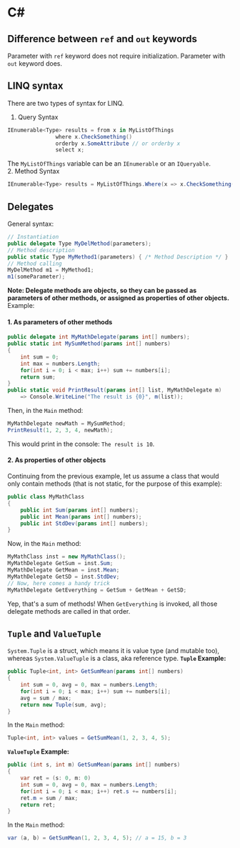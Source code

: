 # C#

## Difference between `ref` and `out` keywords
 Parameter with `ref` keyword does not require initialization. Parameter with `out` keyword does.

## LINQ syntax
 There are two types of syntax for LINQ.
 1. Query Syntax
 ``` csharp
 IEnumerable<Type> results = from x in MyListOfThings
                where x.CheckSomething()
                orderby x.SomeAttribute // or orderby x
                select x;
```
The `MyListOfThings` variable can be an `IEnumerable` or an `IQueryable`.<br>
2. Method Syntax
``` csharp
IEnumerable<Type> results = MyListOfThings.Where(x => x.CheckSomething()).Orderby(x => x.SomeAttribute); // or Orderby(x => x)
```
## Delegates
General syntax:
``` csharp
// Instantiation
public delegate Type MyDelMethod(parameters);
// Method description
public static Type MyMethod1(parameters) { /* Method Description */ }
// Method calling
MyDelMethod m1 = MyMethod1;
m1(someParameter);
```
**Note: Delegate methods are objects, so they can be passed as parameters of other methods, or assigned as properties of other objects.**
Example:
#### 1. As parameters of other methods
``` csharp
public delegate int MyMathDelegate(params int[] numbers);
public static int MySumMethod(params int[] numbers)
{
    int sum = 0;
    int max = numbers.Length;
    for(int i = 0; i < max; i++) sum += numbers[i];
    return sum;
}
public static void PrintResult(params int[] list, MyMathDelegate m)
    => Console.WriteLine("The result is {0}", m(list));
```
Then, in the `Main` method:
``` csharp
MyMathDelegate newMath = MySumMethod;
PrintResult(1, 2, 3, 4, newMath);
```
This would print in the console: `The result is 10`.
#### 2. As properties of other objects
Continuing from the previous example, let us assume a class that would only contain methods (that is not static, for the purpose of this example):
``` cs
public class MyMathClass
{
    public int Sum(params int[] numbers);
    public int Mean(params int[] numbers);
    public int StdDev(params int[] numbers);
}
```
Now, in the `Main` method:
```cs
MyMathClass inst = new MyMathClass();
MyMathDelegate GetSum = inst.Sum;
MyMathDelegate GetMean = inst.Mean;
MyMathDelegate GetSD = inst.StdDev;
// Now, here comes a handy trick
MyMathDelegate GetEverything = GetSum + GetMean + GetSD;
```
Yep, that's a sum of methods! When `GetEverything` is invoked, all those delegate methods are called in that order.

## `Tuple` and `ValueTuple`
`System.Tuple` is a struct, which means it is value type (and mutable too), whereas `System.ValueTuple` is a class, aka reference type.
**`Tuple` Example:**
``` cs
public Tuple<int, int> GetSumMean(params int[] numbers)
{
    int sum = 0, avg = 0, max = numbers.Length;
    for(int i = 0; i < max; i++) sum += numbers[i];
    avg = sum / max;
    return new Tuple(sum, avg);
}
```
In the `Main` method:
``` cs
Tuple<int, int> values = GetSumMean(1, 2, 3, 4, 5);
```
**`ValueTuple` Example:**
``` cs
public (int s, int m) GetSumMean(params int[] numbers)
{
    var ret = (s: 0, m: 0)
    int sum = 0, avg = 0, max = numbers.Length;
    for(int i = 0; i < max; i++) ret.s += numbers[i];
    ret.m = sum / max;
    return ret;
}
```
In the `Main` method:
``` cs
var (a, b) = GetSumMean(1, 2, 3, 4, 5); // a = 15, b = 3
```